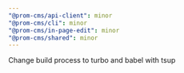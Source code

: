 ```yaml
---
"@prom-cms/api-client": minor
"@prom-cms/cli": minor
"@prom-cms/in-page-edit": minor
"@prom-cms/shared": minor
---
```


Change build process to turbo and babel with tsup
